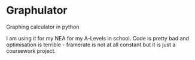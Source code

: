 # Graphulator
Graphing calculator in python

I am using it for my NEA for my A-Levels in school.
Code is pretty bad and optimisation is terrible - framerate is not at all constant but it is just a coursework project.